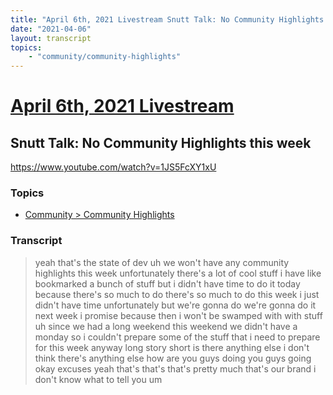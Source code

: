 ```yaml
---
title: "April 6th, 2021 Livestream Snutt Talk: No Community Highlights this week"
date: "2021-04-06"
layout: transcript
topics:
    - "community/community-highlights"
---
```

# [April 6th, 2021 Livestream](../2021-04-06.md)
## Snutt Talk: No Community Highlights this week
https://www.youtube.com/watch?v=1JS5FcXY1xU

### Topics
* [Community > Community Highlights](../topics/community/community-highlights.md)

### Transcript

> yeah that's the state of dev uh we won't have any community highlights this week unfortunately there's a lot of cool stuff i have like bookmarked a bunch of stuff but i didn't have time to do it today because there's so much to do there's so much to do this week i just didn't have time unfortunately but we're gonna do we're gonna do it next week i promise because then i won't be swamped with with stuff uh since we had a long weekend this weekend we didn't have a monday so i couldn't prepare some of the stuff that i need to prepare for this week anyway long story short is there anything else i don't think there's anything else how are you guys doing you guys going okay excuses yeah that's that's that's pretty much that's our brand i don't know what to tell you um
